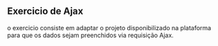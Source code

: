 ## Exercicio de Ajax
o exercicio consiste em adaptar o projeto disponibilizado na plataforma para que os dados sejam preenchidos via requisição Ajax.
